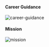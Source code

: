 #### Career Guidance
![career-guidance](https://drive.google.com/uc?export=download&id=0Bx-d6G8hYwBPSGk1alJHN1RfWEE)

#### Mission
![mission](https://drive.google.com/uc?export=download&id=0Bx-d6G8hYwBPakljaWkxbjB1UW8)

